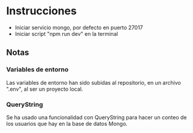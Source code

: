 # Instrucciones
* Iniciar servicio mongo, por defecto en puerto 27017
* Iniciar script "npm run dev" en la terminal

## Notas
### Variables de entorno
Las variables de entorno han sido subidas al repositorio, en un archivo ".env", al ser un proyecto local.

### QueryString
Se ha usado una funcionalidad con QueryString para hacer un conteo de los usuarios que hay en la base de datos Mongo.
